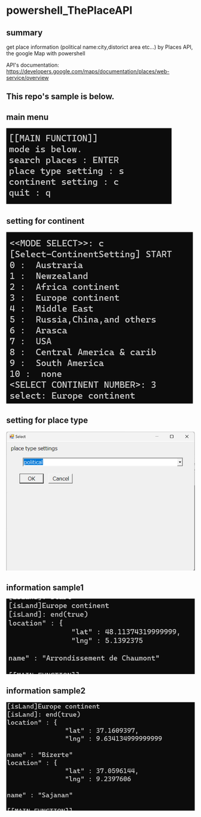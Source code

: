 # powershell_ThePlaceAPI

## summary
get place information (political name:city,distorict area etc...) by Places API, the google Map with powershell

API's documentation: https://developers.google.com/maps/documentation/places/web-service/overview

## This repo's sample is below.
## main menu
![main menu](sample/main_menu.png)  

## setting for continent
![setting1](sample/setting1.png)  

## setting for place type
![setting2](sample/seting2.png)  

## information sample1
![info](sample/info.png)  

## information sample2
![info2](sample/info2.png)  
